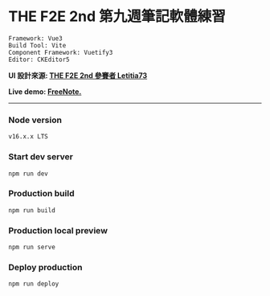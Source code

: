 # THE F2E 2nd 第九週筆記軟體練習

```
Framework: Vue3
Build Tool: Vite
Component Framework: Vuetify3
Editor: CKEditor5
```
**UI 設計來源: [THE F2E 2nd 參賽者 Letitia73](https://challenge.thef2e.com/user/1930?schedule=4269#works-4269)**

**Live demo: [FreeNote.](https://peiyu0725.github.io/vite-vue/)**

-------
### Node version
```
v16.x.x LTS
```
### Start dev server
```
npm run dev
```
### Production build
```
npm run build
```
### Production local preview
```
npm run serve
```
### Deploy production
```
npm run deploy
```